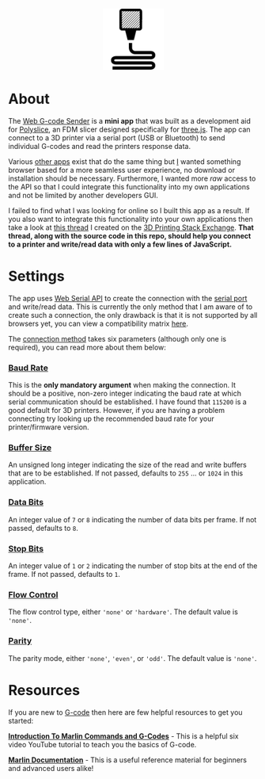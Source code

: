 <p align="center">
    <picture>
        <source media="(prefers-color-scheme: dark)" srcset="https://github.com/jgphilpott/polyslice/blob/main/imgs/favicon/white.png">
        <img width="123" height="123" src="https://github.com/jgphilpott/polyslice/blob/main/imgs/favicon/black.png">
    </picture>
</p>

# About

The [Web G-code Sender](https://jgphilpott.github.io/polyslice/serial/browser/sender.html) is a **mini app** that was built as a development aid for [Polyslice](https://github.com/jgphilpott/polyslice), an FDM slicer designed specifically for [three.js](https://github.com/mrdoob/three.js). The app can connect to a 3D printer via a serial port (USB or Bluetooth) to send individual G-codes and read the printers response data.

Various [other apps](https://github.com/kliment/Printrun) exist that do the same thing but [I](https://github.com/jgphilpott) wanted something browser based for a more seamless user experience, no download or installation should be necessary. Furthermore, I wanted more *raw* access to the API so that I could integrate this functionality into my own applications and not be limited by another developers GUI.

I failed to find what I was looking for online so I built this app as a result. If you also want to integrate this functionality into your own applications then take a look at [this thread](https://3dprinting.stackexchange.com/questions/23119/can-i-use-web-serial-api-to-send-g-code-to-my-ender-5-pro) I created on the [3D Printing Stack Exchange](https://3dprinting.stackexchange.com). **That thread, along with the source code in this repo, should help you connect to a printer and write/read data with only a few lines of JavaScript.**

# Settings

The app uses [Web Serial API](https://developer.mozilla.org/en-US/docs/Web/API/Web_Serial_API) to create the connection with the [serial port](https://developer.mozilla.org/en-US/docs/Web/API/SerialPort) and write/read data. This is currently the only method that I am aware of to create such a connection, the only drawback is that it is not supported by all browsers yet, you can view a compatibility matrix [here](https://developer.mozilla.org/en-US/docs/Web/API/Web_Serial_API#browser_compatibility).

The [connection method](https://developer.mozilla.org/en-US/docs/Web/API/SerialPort/open) takes six parameters (although only one is required), you can read more about them below:

### [Baud Rate](https://developer.mozilla.org/en-US/docs/Web/API/SerialPort/open#baudrate)

This is the **only mandatory argument** when making the connection. It should be a positive, non-zero integer indicating the baud rate at which serial communication should be established. I have found that `115200` is a good default for 3D printers. However, if you are having a problem connecting try looking up the recommended baud rate for your printer/firmware version.

### [Buffer Size](https://developer.mozilla.org/en-US/docs/Web/API/SerialPort/open#buffersize)

An unsigned long integer indicating the size of the read and write buffers that are to be established. If not passed, defaults to `255` ... or `1024` in this application.

### [Data Bits](https://developer.mozilla.org/en-US/docs/Web/API/SerialPort/open#databits)

An integer value of `7` or `8` indicating the number of data bits per frame. If not passed, defaults to `8`.

### [Stop Bits](https://developer.mozilla.org/en-US/docs/Web/API/SerialPort/open#stopbits)

An integer value of `1` or `2` indicating the number of stop bits at the end of the frame. If not passed, defaults to `1`.

### [Flow Control](https://developer.mozilla.org/en-US/docs/Web/API/SerialPort/open#flowcontrol)

The flow control type, either `'none'` or `'hardware'`. The default value is `'none'`.

### [Parity](https://developer.mozilla.org/en-US/docs/Web/API/SerialPort/open#parity)

The parity mode, either `'none'`, `'even'`, or `'odd'`. The default value is `'none'`.

# Resources

If you are new to [G-code](https://en.wikipedia.org/wiki/G-code) then here are few helpful resources to get you started:

**[Introduction To Marlin Commands and G-Codes](https://www.youtube.com/playlist?list=PLyYZUiBHD1QjbgqMVvEBIMxTS8LQdyywZ)** - This is a helpful six video YouTube tutorial to teach you the basics of G-code.

**[Marlin Documentation](https://marlinfw.org/docs/gcode/G000-G001.html)** - This is a useful reference material for beginners and advanced users alike!